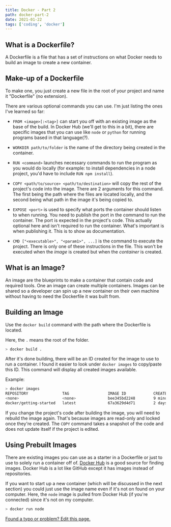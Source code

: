 ```yaml
---
title: Docker - Part 2
path: docker-part-2
date: 2021-01-22
tags: ['coding', 'docker']
---
```


<!-- table of contents of all docker parts? -->
<!-- or a prev/next for posts? -->

## What is a Dockerfile?

A Dockerfile is a file that has a set of instructions on what Docker needs to build an image to create a new container.

## Make-up of a Dockerfile

To make one, you just create a new file in the root of your project and name it "Dockerfile" (no extension).

There are various optional commands you can use. I'm just listing the ones I've learned so far:

- `FROM <image>[:<tag>]` can start you off with an existing image as the base of the build. In Docker Hub (we'll get to this in a bit), there are specific images that you can use like `node` or `python` for running programs based in that language(?).

- `WORKDIR path/to/folder` is the name of the directory being created in the container.

- `RUN <command>` launches necessary commands to run the program as you would do locally (for example: to install dependencies in a node project, you'd have to include `RUN npm install`).

- `COPY <path/to/source> <path/to/destination>` will copy the rest of the project's code into the image. There are 2 arguments for this command. The first being the path where the files are located locally, and the second being what path in the image it's being copied to.

- `EXPOSE <port>` is used to specify what ports the container should listen to when running. You need to publish the port in the command to run the container. The port is expected in the project's code. This actually optional here and isn't required to run the container. What's important is when publishing it. This is to show as documentation.

- `CMD ["<executable>", "<param1>", ...]` is the command to execute the project. There is only one of these instructions in the file. This won't be executed when the _image_ is created but when the _container_ is created.

## What is an Image?

An image are the blueprints to make a container that contain code and required tools. One an image can create multiple containers. Images can be shared so a developer can spin up a new container on their own machine without having to need the Dockerfile it was built from.

## Building an Image

Use the `docker build` command with the path where the Dockerfile is located.

Here, the `.` means the root of the folder.

```bash
> docker build .
```

After it's done building, there will be an ID created for the image to use to run a container. I found it easier to look under `docker images` to copy/paste this ID. This command will display all created images available.

Example:

```bash
> docker images
REPOSITORY               TAG                 IMAGE ID            CREATED             SIZE
<none>                   <none>              bee345bd2248        9 minutes ago       946MB
docker/getting-started   latest              67a3629d4d71        2 days ago          27.2MB
```

If you change the project's code after building the image, you will need to rebuild the image again. That's because images are read-only and locked once they're created. The `COPY` command takes a snapshot of the code and does not update itself if the project is edited.

## Using Prebuilt Images

There are existing images you can use as a starter in a Dockerfile or just to use to solely run a container off of. [Docker Hub](https://hub.docker.com/) is a good source for finding images. Docker Hub is a lot like GitHub except it has images instead of repositories.

If you want to start up a new container (which will be discussed in the next section) you could just use the image name even if it's not on found on your computer. Here, the `node` image is pulled from Docker Hub (if you're connected) since it's not on my computer.

```bash
> docker run node
```

[Found a typo or problem? Edit this page.](https://github.com/Dana94/website/blob/master/blog/2021-01-22-docker-part-2.md)
